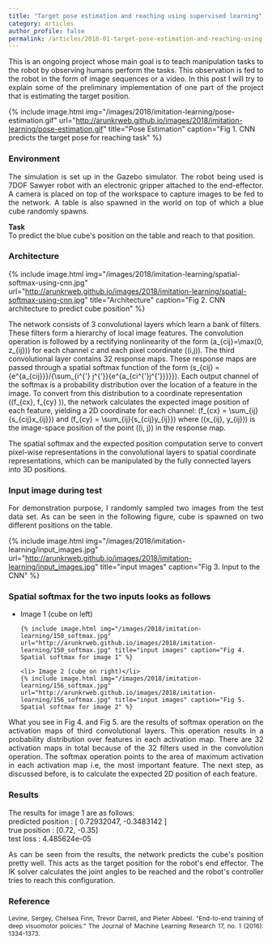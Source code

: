 ```yaml
---
title: "Target pose estimation and reaching using supervised learning"
category: articles
author_profile: false
permalink: /articles/2018-01-target-pose-estimation-and-reaching-using-supervised-learning
---
```


<p style="text-align:justify">
This is an ongoing project whose main goal is to teach manipulation tasks to the robot by observing humans perform the tasks. This observation is fed to the robot in the form of image sequences or a video. In this post I will try to explain some of the preliminary implementation of one part of the project that is estimating the target position.
</p>

{% include image.html img="/images/2018/imitation-learning/pose-estimation.gif" url="http://arunkrweb.github.io/images/2018/imitation-learning/pose-estimation.gif"  title="Pose Estimation" caption="Fig 1. CNN predicts the target pose for reaching task" %}

<h3>Environment</h3>
<p style="text-align:justify">
 The simulation is set up in the Gazebo simulator. The robot being used is 7DOF Sawyer robot with an electronic gripper attached to the end-effector. A camera is placed on top of the workspace to capture images to be fed to the network. A table is also spawned in the world on top of which a blue cube randomly spawns.</p>
 
<p style="text-align:justify"> <b>Task</b> <br>
 To predict the blue cube's position on the table and reach to that position.</p>

<h3>Architecture</h3>

{% include image.html img="/images/2018/imitation-learning/spatial-softmax-using-cnn.jpg"  url="http://arunkrweb.github.io/images/2018/imitation-learning/spatial-softmax-using-cnn.jpg" title="Architecture" caption="Fig 2. CNN architecture to predict cube position" %}

<p style="text-align:justify">

<script type="text/javascript" async
  src="https://cdn.mathjax.org/mathjax/latest/MathJax.js?config=TeX-MML-AM_CHTML">
</script>

The network consists of 3 convolutional layers which learn a bank of filters. These filters form a hierarchy of local image features. The convolution operation is followed by a rectifying nonlinearity of the form \(a_{cij}=\max(0, z_{ij})\) for each channel <i>c</i> and each pixel coordinate \((i,j)\). The third convolutional layer contains 32 response maps. These response maps are passed through a spatial softmax function of the form \(s_{cij} = {e^{a_{cij}}}/{\sum_{i^{'} j^{'}}{e^{a_{ci^{'}j^{'}}}}}\). Each output channel of the softmax is a probability distribution over the location of a feature in the image. To convert from this distribution to a coordinate representation \((f_{cx}, f_{cy} )\), the network calculates the expected image position of each feature, yielding a 2D coordinate for each channel: \(f_{cx} = \sum_{ij}{s_{cij}x_{ij}}\) and \(f_{cy} = \sum_{ij}{s_{cij}y_{ij}}\) where \((x_{ij}, y_{ij})\) is the image-space position of the point \((i, j)\) in the response map. <br>

The spatial softmax and the expected position computation serve to convert pixel-wise
representations in the convolutional layers to spatial coordinate representations, which can be manipulated by the fully connected layers into 3D positions. 
</p>

<h3>Input image during test</h3>

<p style="text-align:justify">
	For demonstration purpose, I randomly sampled two images from the test data set. As can be seen in the following figure, cube is spawned on two different positions on the table.
</p>

{% include image.html img="/images/2018/imitation-learning/input_images.jpg"  url="http://arunkrweb.github.io/images/2018/imitation-learning/input_images.jpg" title="input images" caption="Fig 3. Input to the CNN" %}

<h3>Spatial softmax for the two inputs looks as follows</h3>
<ul>
	<li> Image 1 (cube on left)</li>

	{% include image.html img="/images/2018/imitation-learning/150_softmax.jpg"  url="http://arunkrweb.github.io/images/2018/imitation-learning/150_softmax.jpg" title="input images" caption="Fig 4. Spatial softmax for image 1" %}

	<li> Image 2 (cube on right)</li>
	{% include image.html img="/images/2018/imitation-learning/156_softmax.jpg"  url="http://arunkrweb.github.io/images/2018/imitation-learning/156_softmax.jpg" title="input images" caption="Fig 5. Spatial softmax for image 2" %}
</ul>

<p style="text-align:justify;">
	What you see in Fig 4. and Fig 5. are the results of softmax operation on the activation maps of third convolutional layers. This operation results in a probability distribution over features in each activation map. There are 32 activation maps in total because of the 32 filters used in the convolution operation. The softmax operation points to the area of maximum activation in each activation map i.e, the most important feature. The next step, as discussed before, is to calculate the expected 2D position of each feature.
</p>

<h3> Results </h3>

<p style="text-align:justify;">
 The results for image 1 are as follows: <br>
 predicted position : [ 0.72932047, -0.3483142 ] <br>
 true position : [0.72, -0.35]<br>
 test loss : 4.485624e-05
</p>
<p style="text-align: justify;">
 As can be seen from the results, the network predicts the cube's position pretty well. This acts as the target position for the robot's end effector. The IK solver calculates the joint angles to be reached and the robot's controller tries to reach this configuration. 
</p>



<h3>Reference</h3>
<p style="text-align:justify; font-size: 12px;">
Levine, Sergey, Chelsea Finn, Trevor Darrell, and Pieter Abbeel. "End-to-end training of deep visuomotor policies." The Journal of Machine Learning Research 17, no. 1 (2016): 1334-1373.
</p>
 

 
